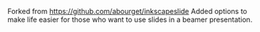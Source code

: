 Forked from https://github.com/abourget/inkscapeslide 
Added options to make life easier for those who want to use slides in a beamer presentation.

